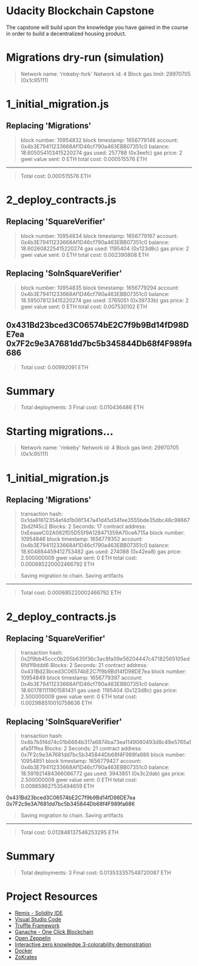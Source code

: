 # Udacity Blockchain Capstone

The capstone will build upon the knowledge you have gained in the course in order to build a decentralized housing product. 





Migrations dry-run (simulation)
===============================
> Network name:    'rinkeby-fork'
> Network id:      4
> Block gas limit: 29970705 (0x1c95111)


1_initial_migration.js
======================

   Replacing 'Migrations'
   ----------------------
   > block number:        10954832
   > block timestamp:     1656779146
   > account:             0x4b3E79411233668Af1D46cf790a463EBB07351c0
   > balance:             18.605054103415220274
   > gas used:            257788 (0x3eefc)
   > gas price:           2 gwei
   > value sent:          0 ETH
   > total cost:          0.000515576 ETH

   -------------------------------------
   > Total cost:         0.000515576 ETH


2_deploy_contracts.js
=====================

   Replacing 'SquareVerifier'
   --------------------------
   > block number:        10954834
   > block timestamp:     1656779167
   > account:             0x4b3E79411233668Af1D46cf790a463EBB07351c0
   > balance:             18.602608225415220274
   > gas used:            1195404 (0x123d8c)
   > gas price:           2 gwei
   > value sent:          0 ETH
   > total cost:          0.002390808 ETH


   Replacing 'SolnSquareVerifier'
   ------------------------------
   > block number:        10954835
   > block timestamp:     1656779294
   > account:             0x4b3E79411233668Af1D46cf790a463EBB07351c0
   > balance:             18.595078123415220274
   > gas used:            3765051 (0x39733b)
   > gas price:           2 gwei
   > value sent:          0 ETH
   > total cost:          0.007530102 ETH

0x431Bd23bced3C06574bE2C7f9b9Bd14fD98DE7ea 0x7F2c9e3A7681dd7bc5b345844Db68f4F989fa686
   -------------------------------------
   > Total cost:          0.00992091 ETH


Summary
=======
> Total deployments:   3
> Final cost:          0.010436486 ETH





Starting migrations...
======================
> Network name:    'rinkeby'
> Network id:      4
> Block gas limit: 29970705 (0x1c95111)


1_initial_migration.js
======================

   Replacing 'Migrations'
   ----------------------
   > transaction hash:    0x1da81612354ef4d1b06f347a41d45d34fee3555bde35dbc48c986672bd2f45c2
   > Blocks: 2            Seconds: 17
   > contract address:    0xEeaaeC02A062fD5D55f9A128471359A70ceA715a
   > block number:        10954846
   > block timestamp:     1656779352
   > account:             0x4b3E79411233668Af1D46cf790a463EBB07351c0
   > balance:             18.604884459412753482
   > gas used:            274088 (0x42ea8)
   > gas price:           2.500000009 gwei
   > value sent:          0 ETH
   > total cost:          0.000685220002466792 ETH


   > Saving migration to chain.
   > Saving artifacts
   -------------------------------------
   > Total cost:     0.000685220002466792 ETH


2_deploy_contracts.js
=====================

   Replacing 'SquareVerifier'
   --------------------------
   > transaction hash:    0x2f9bb45ccc0b205b635f36c3ac8fa09e56204447c47182565105ed6fd1f8ddd6
   > Blocks: 2            Seconds: 21
   > contract address:    0x431Bd23bced3C06574bE2C7f9b9Bd14fD98DE7ea
   > block number:        10954849
   > block timestamp:     1656779397
   > account:             0x4b3E79411233668Af1D46cf790a463EBB07351c0
   > balance:             18.601781111901581431
   > gas used:            1195404 (0x123d8c)
   > gas price:           2.500000009 gwei
   > value sent:          0 ETH
   > total cost:          0.002988510010758636 ETH


   Replacing 'SolnSquareVerifier'
   ------------------------------
   > transaction hash:    0x4b7b5f4d74c01b6664b317a6874ba73ea1149080493d8c49e5765a1afa5f1fea
   > Blocks: 2            Seconds: 21
   > contract address:    0x7F2c9e3A7681dd7bc5b345844Db68f4F989fa686
   > block number:        10954851
   > block timestamp:     1656779427
   > account:             0x4b3E79411233668Af1D46cf790a463EBB07351c0
   > balance:             18.591921484366086772
   > gas used:            3943851 (0x3c2dab)
   > gas price:           2.500000009 gwei
   > value sent:          0 ETH
   > total cost:          0.009859627535494659 ETH

0x431Bd23bced3C06574bE2C7f9b9Bd14fD98DE7ea 0x7F2c9e3A7681dd7bc5b345844Db68f4F989fa686

   > Saving migration to chain.
   > Saving artifacts
   -------------------------------------
   > Total cost:     0.012848137546253295 ETH


Summary
=======
> Total deployments:   3
> Final cost:          0.013533357548720087 ETH


# Project Resources

* [Remix - Solidity IDE](https://remix.ethereum.org/)
* [Visual Studio Code](https://code.visualstudio.com/)
* [Truffle Framework](https://truffleframework.com/)
* [Ganache - One Click Blockchain](https://truffleframework.com/ganache)
* [Open Zeppelin ](https://openzeppelin.org/)
* [Interactive zero knowledge 3-colorability demonstration](http://web.mit.edu/~ezyang/Public/graph/svg.html)
* [Docker](https://docs.docker.com/install/)
* [ZoKrates](https://github.com/Zokrates/ZoKrates)
